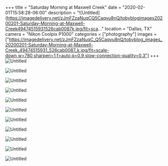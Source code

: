+++
title = "Saturday Morning at Maxwell Creek"
date = "2020-02-01T15:58:28-06:00"
description = "![Untitled](https://imagedelivery.net/zJmFZzaNuqCQ5Caqyu8nQ/tobyblogimages20200201-Saturday-Morning-at-Maxwell-Creek49474515931526cab0087k.jpg/fit=sca..."
location = "Dallas, TX"
camera = "Nikon Coolpix P1000"
categories = ["photography"]
images = ["https://imagedelivery.net/zJmFZzaNuqC_Q5Caqyu8nQ/tobyblog_images_20200201-Saturday-Morning-at-Maxwell-Creek_49474515931_526cab0087_k.jpg/fit=scale-down,w=780,sharpen=1,f=auto,q=0.9,slow-connection-quality=0.3"]
+++
![Untitled](https://imagedelivery.net/zJmFZzaNuqC_Q5Caqyu8nQ/tobyblog_images_20200201-Saturday-Morning-at-Maxwell-Creek_49474515931_526cab0087_k.jpg/fit=scale-down,w=780,sharpen=1,f=auto,q=0.9,slow-connection-quality=0.3)

<!--more-->

![Untitled](https://imagedelivery.net/zJmFZzaNuqC_Q5Caqyu8nQ/tobyblog_images_20200201-Saturday-Morning-at-Maxwell-Creek_49474033568_f1532b1720_k.jpg/fit=scale-down,w=780,sharpen=1,f=auto,q=0.9,slow-connection-quality=0.3)

![Untitled](https://imagedelivery.net/zJmFZzaNuqC_Q5Caqyu8nQ/tobyblog_images_20200201-Saturday-Morning-at-Maxwell-Creek_49474744362_452235c27a_k.jpg/fit=scale-down,w=780,sharpen=1,f=auto,q=0.9,slow-connection-quality=0.3)

![Untitled](https://imagedelivery.net/zJmFZzaNuqC_Q5Caqyu8nQ/tobyblog_images_20200201-Saturday-Morning-at-Maxwell-Creek_49474034598_b8690bce2e_k.jpg/fit=scale-down,w=780,sharpen=1,f=auto,q=0.9,slow-connection-quality=0.3)

![Untitled](https://imagedelivery.net/zJmFZzaNuqC_Q5Caqyu8nQ/tobyblog_images_20200201-Saturday-Morning-at-Maxwell-Creek_49474746537_5b7eec4728_k.jpg/fit=scale-down,w=780,sharpen=1,f=auto,q=0.9,slow-connection-quality=0.3)

![Untitled](https://imagedelivery.net/zJmFZzaNuqC_Q5Caqyu8nQ/tobyblog_images_20200201-Saturday-Morning-at-Maxwell-Creek_49474030368_6319ffabd7_k.jpg/fit=scale-down,w=780,sharpen=1,f=auto,q=0.9,slow-connection-quality=0.3)

![Untitled](https://imagedelivery.net/zJmFZzaNuqC_Q5Caqyu8nQ/tobyblog_images_20200201-Saturday-Morning-at-Maxwell-Creek_49474514836_cfbc932aeb_k.jpg/fit=scale-down,w=780,sharpen=1,f=auto,q=0.9,slow-connection-quality=0.3)

![Untitled](https://imagedelivery.net/zJmFZzaNuqC_Q5Caqyu8nQ/tobyblog_images_20200201-Saturday-Morning-at-Maxwell-Creek_49474031388_aec8c1be26_k.jpg/fit=scale-down,w=780,sharpen=1,f=auto,q=0.9,slow-connection-quality=0.3)

![Untitled](https://imagedelivery.net/zJmFZzaNuqC_Q5Caqyu8nQ/tobyblog_images_20200201-Saturday-Morning-at-Maxwell-Creek_49474741557_8bb6353a87_k.jpg/fit=scale-down,w=780,sharpen=1,f=auto,q=0.9,slow-connection-quality=0.3)

![Untitled](https://imagedelivery.net/zJmFZzaNuqC_Q5Caqyu8nQ/tobyblog_images_20200201-Saturday-Morning-at-Maxwell-Creek_49474036528_8509ac93dd_k.jpg/fit=scale-down,w=780,sharpen=1,f=auto,q=0.9,slow-connection-quality=0.3)

![Untitled](https://imagedelivery.net/zJmFZzaNuqC_Q5Caqyu8nQ/tobyblog_images_20200201-Saturday-Morning-at-Maxwell-Creek_49474524616_592cdf2f80_k.jpg/fit=scale-down,w=780,sharpen=1,f=auto,q=0.9,slow-connection-quality=0.3)

